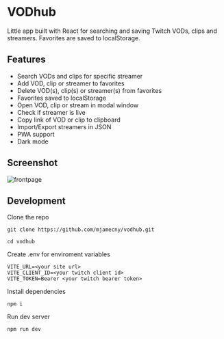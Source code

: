 # VODhub

Little app built with React for searching and saving Twitch VODs, clips and streamers. Favorites are saved to localStorage.

## Features

- Search VODs and clips for specific streamer
- Add VOD, clip or streamer to favorites
- Delete VOD(s), clip(s) or streamer(s) from favorites
- Favorites saved to localStorage
- Open VOD, clip or stream in modal window
- Check if streamer is live
- Copy link of VOD or clip to clipboard
- Import/Export streamers in JSON
- PWA support
- Dark mode

## Screenshot

![frontpage](https://i.imgur.com/bkFUWmW.png)

## Development

Clone the repo

`git clone https://github.com/mjamecny/vodhub.git`

`cd vodhub`

Create .env for enviroment variables

```
VITE_URL=<your site url>
VITE_CLIENT_ID=<your twitch client id>
VITE_TOKEN=Bearer <your twitch bearer token>
```

Install dependencies

`npm i`

Run dev server

`npm run dev `
